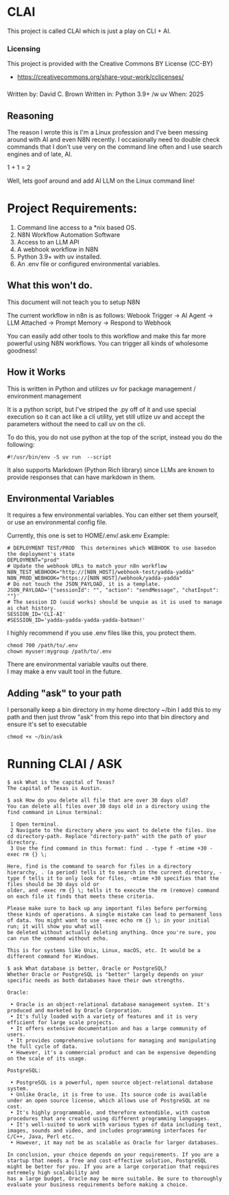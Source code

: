 # CLAI
This project is called CLAI which is just a play on CLI + AI.   

### Licensing
This project is provided with the Creative Commons BY License (CC-BY)
* https://creativecommons.org/share-your-work/cclicenses/
###   
Written by: David C. Brown
Written in: Python 3.9+ /w uv
When: 2025

## Reasoning
The reason I wrote this is I'm a Linux profession and I've been messing
around with AI and even N8N recently.  I occasionally need to double check
commands that I don't use very on the command line often and I use search 
engines and of late, AI.

1 + 1 = 2 

Well, lets goof around and add AI LLM on the Linux command line!  

# Project Requirements:
 1. Command line access to a *nix based OS.
 2. N8N Workflow Automation Software
 3. Access to an LLM API
 4. A webhook workflow in N8N
 5. Python 3.9+ with uv installed.
 6. An .env file or configured environmental variables.

## What this won't do.
This document will not teach you to setup N8N

The current workflow in n8n is as follows:
Webook Trigger -> AI Agent -> LLM Attached -> Prompt Memory -> Respond to Webhook

You can easily add other tools to this workflow and make this far more powerful using
N8N workflows.  You can trigger all kinds of wholesome goodness!

## How it Works
This is written in Python and utilizes uv for package management / environment management

It is a python script, but I've striped the .py off of it and use special execution so it can 
act like a cli utility, yet still utlize uv and accept the parameters without the need to call
uv on the cli.

To do this, you do not use python at the top of the script, instead you do the following:
```
#!/usr/bin/env -S uv run  --script
```
It also supports Markdown (Python Rich library) since LLMs are known to provide responses that can have markdown in them.

## Environmental Variables
It requires a few environmental variables.  You can either set them yourself, or use an environmental
config file.

Currently, this one is set to HOME/.env/.ask.env
Example:
```
# DEPLOYMENT TEST/PROD  This determines which WEBHOOK to use basedon the deployment's state
DEPLOYMENT="prod"
# Update the webhook URLs to match your n8n workflow
N8N_TEST_WEBHOOK="http://[N8N_HOST]/webhook-test/yadda-yadda"
N8N_PROD_WEBHOOK="https://[N8N_HOST]/webhook/yadda-yadda"
# Do not touch the JSON_PAYLOAD, it is a template.
JSON_PAYLOAD='{"sessionId": "", "action": "sendMessage", "chatInput": ""}'
# The session ID (uuid works) should be unquie as it is used to manage ai chat history.
SESSION_ID='CLI-AI'
#SESSION_ID='yadda-yadda-yadda-yadda-batman!'
```
I highly recommend if you use .env files like this, you protect them.
```
chmod 700 /path/to/.env
chown myuser:mygroup /path/to/.env
```
There are environmental variable vaults out there.  
I may make a env vault tool in the future.  

## Adding "ask" to your path
I personally keep a bin directory in my home directory ~/bin
I add this to my path and then just throw "ask" from this repo 
into that bin directory and ensure it's set to executable
```
chmod +x ~/bin/ask
```
# Running CLAI / ASK
```
$ ask What is the capital of Texas?
The capital of Texas is Austin.

$ ask How do you delete all file that are over 30 days old?
You can delete all files over 30 days old in a directory using the find command in Linux terminal:

 1 Open terminal.
 2 Navigate to the directory where you want to delete the files. Use cd directory-path. Replace "directory-path" with the path of your directory.
 3 Use the find command in this format: find . -type f -mtime +30 -exec rm {} \;

Here, find is the command to search for files in a directory hierarchy, . (a period) tells it to search in the current directory, -type f tells it to only look for files, -mtime +30 specifies that the files should be 30 days old or
older, and -exec rm {} \; tells it to execute the rm (remove) command on each file it finds that meets these criteria.

Please make sure to back up any important files before performing these kinds of operations. A single mistake can lead to permanent loss of data. You might want to use -exec echo rm {} \; in your initial run; it will show you what will
be deleted without actually deleting anything. Once you're sure, you can run the command without echo.

This is for systems like Unix, Linux, macOS, etc. It would be a different command for Windows.

$ ask What database is better, Oracle or PostgreSQL?
Whether Oracle or PostgreSQL is "better" largely depends on your specific needs as both databases have their own strengths.

Oracle:

 • Oracle is an object-relational database management system. It's produced and marketed by Oracle Corporation.
 • It's fully loaded with a variety of features and it is very efficient for large scale projects.
 • It offers extensive documentation and has a large community of users.
 • It provides comprehensive solutions for managing and manipulating the full cycle of data.
 • However, it's a commercial product and can be expensive depending on the scale of its usage.

PostgreSQL:

 • PostgreSQL is a powerful, open source object-relational database system.
 • Unlike Oracle, it is free to use. Its source code is available under an open source license, which allows use of PostgreSQL at no cost.
 • It's highly programmable, and therefore extendible, with custom procedures that are created using different programming languages.
 • It's well-suited to work with various types of data including text, images, sounds and video, and includes programming interfaces for C/C++, Java, Perl etc.
 • However, it may not be as scalable as Oracle for larger databases.

In conclusion, your choice depends on your requirements. If you are a startup that needs a free and cost-effective solution, PostgreSQL might be better for you. If you are a large corporation that requires extremely high scalability and
has a large budget, Oracle may be more suitable. Be sure to thoroughly evaluate your business requirements before making a choice.
```
